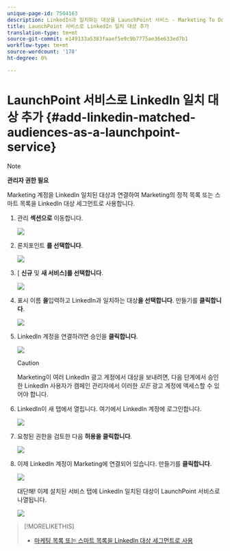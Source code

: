 ```yaml
---
unique-page-id: 7504163
description: LinkedIn과 일치하는 대상을 LaunchPoint 서비스 - Marketing To Docs - 제품 문서로 추가
title: LaunchPoint 서비스로 LinkedIn 일치 대상 추가
translation-type: tm+mt
source-git-commit: e149133a5383faaef5e9c9b7775ae36e633ed7b1
workflow-type: tm+mt
source-wordcount: '178'
ht-degree: 0%

---
```



# LaunchPoint 서비스로 LinkedIn 일치 대상 추가 {#add-linkedin-matched-audiences-as-a-launchpoint-service}

>[!NOTE]
>
>**관리자 권한 필요**

Marketing 계정을 LinkedIn 일치된 대상과 연결하여 Marketing의 정적 목록 또는 스마트 목록을 LinkedIn 대상 세그먼트로 사용합니다.

1. 관리 **섹션으로** 이동합니다.

   ![](assets/admin.png)

1. 론치포인트 **를 선택합니다**.

   ![](assets/image2014-12-5-14-3a35-3a27.png)

1. [ **신규** 및 **새 서비스]를 선택합니다**.

   ![](assets/image2014-12-5-14-3a37-3a33.png)

1. 표시 이름 **을**&#x200B;입력하고 LinkedIn과 일치하는 대상&#x200B;**을 선택합니다**. 만들기를 **클릭합니다**.

   ![](assets/image2018-2-23-14-3a25-3a39.png)

1. LinkedIn 계정을 연결하려면 승인을 **클릭합니다**.

   ![](assets/authorizeaccount.png)

   >[!CAUTION]
   >
   >Marketing이 여러 LinkedIn 광고 계정에서 대상을 보내려면, 다음 단계에서 승인한 LinkedIn 사용자가 캠페인 관리자에서 이러한 *모든* 광고 계정에 액세스할 수 있어야 합니다.

1. LinkedIn이 새 탭에서 열립니다. 여기에서 LinkedIn 계정에 로그인합니다.

   ![](assets/image2018-2-23-14-3a32-3a20.png)

1. 요청된 권한을 검토한 다음 **허용을 클릭합니다**.

   ![](assets/li-permissions.png)

1. 이제 LinkedIn 계정이 Marketing에 연결되어 있습니다. 만들기를 **클릭합니다**.

   ![](assets/image2018-2-23-14-3a35-3a55.png)

   대단해! 이제 설치된 서비스 탭에 LinkedIn 일치된 대상이 LaunchPoint 서비스로 나열됩니다.

   ![](assets/bartholomew2.png)

>[!MORELIKETHIS]
>
>* [마케팅 목록 또는 스마트 목록을 LinkedIn 대상 세그먼트로 사용](../../../product-docs/demand-generation/social/social-functions/use-a-marketo-list-or-smart-list-as-a-linkedin-audience-segment.md)

>



